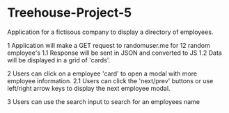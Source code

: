 # Treehouse-Project-5

Application for a fictisous company to display a directory of employees.

1 Application will make a GET request to randomuser.me for 12 random employee's
1.1 Response will be sent in JSON and converted to JS
1.2 Data will be displayed in a grid of 'cards'.

2 Users can click on a employee 'card' to open a modal with more employee information.
2.1 Users can click the 'next/prev' buttons or use left/right arrow keys to display the next employee modal.

3 Users can use the search input to search for an employees name
